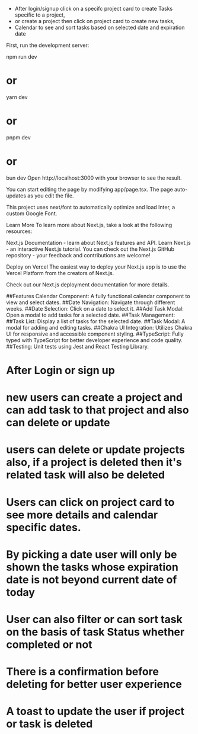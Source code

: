 - After login/signup click on a specifc project card to create Tasks specific to a project, 
- or create a project then click on project card to create new tasks,
- Calendar to see and sort tasks based on selected date and expiration date
  
First, run the development server:

npm run dev
# or
yarn dev
# or
pnpm dev
# or
bun dev
Open http://localhost:3000 with your browser to see the result.

You can start editing the page by modifying app/page.tsx. The page auto-updates as you edit the file.

This project uses next/font to automatically optimize and load Inter, a custom Google Font.

Learn More
To learn more about Next.js, take a look at the following resources:

Next.js Documentation - learn about Next.js features and API.
Learn Next.js - an interactive Next.js tutorial.
You can check out the Next.js GitHub repository - your feedback and contributions are welcome!

Deploy on Vercel
The easiest way to deploy your Next.js app is to use the Vercel Platform from the creators of Next.js.

Check out our Next.js deployment documentation for more details.

##Features Calendar Component: A fully functional calendar component to view and select dates. 
##Date Navigation: Navigate through different weeks. 
##Date Selection: Click on a date to select it. 
##Add Task Modal: Open a modal to add tasks for a selected date. 
##Task Management: 
##Task List: Display a list of tasks for the selected date. 
##Task Modal: A modal for adding and editing tasks. 
##Chakra UI Integration: Utilizes Chakra UI for responsive and accessible component styling. 
##TypeScript: Fully typed with TypeScript for better developer experience and code quality. 
##Testing: Unit tests using Jest and React Testing Library.

# After Login or sign up
# new users can create a project and can add task to that project and also can delete or update
# users can delete or update projects also, if a project is deleted then it's related task will also be deleted
# Users can click on project card to see more details and calendar specific dates.
# By picking a date user will only be shown the tasks whose expiration date is not beyond current date of today
# User can also filter or can sort task on the basis of task Status whether completed or not
# There is a confirmation before deleting for better user experience
# A toast to update the user if project or task is deleted
